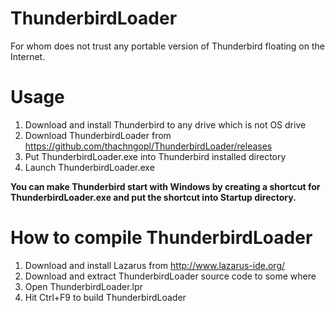 # ThunderbirdLoader
For whom does not trust any portable version of Thunderbird floating on the Internet.
# Usage
1. Download and install Thunderbird to any drive which is not OS drive
2. Download ThunderbirdLoader from https://github.com/thachngopl/ThunderbirdLoader/releases
3. Put ThunderbirdLoader.exe into Thunderbird installed directory
4. Launch ThunderbirdLoader.exe

**You can make Thunderbird start with Windows by creating a shortcut for ThunderbirdLoader.exe and put the shortcut into Startup directory.**

# How to compile ThunderbirdLoader
1. Download and install Lazarus from http://www.lazarus-ide.org/
2. Download and extract ThunderbirdLoader source code to some where
3. Open ThunderbirdLoader.lpr
4. Hit Ctrl+F9 to build ThunderbirdLoader
